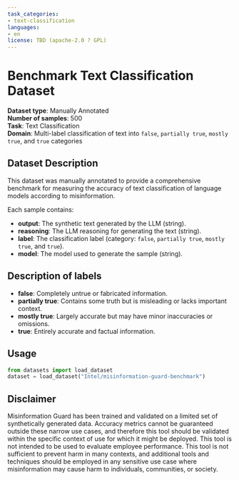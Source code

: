 ```yaml
---
task_categories:
- text-classification
languages:
- en
license: TBD (apache-2.0 ? GPL)
---
```


# Benchmark Text Classification Dataset

**Dataset type**: Manually Annotated  
**Number of samples**: 500  
**Task**: Text Classification  
**Domain**: Multi-label classification of text into `false`, `partially true`, `mostly true`, and `true` categories


## Dataset Description
This dataset was manually annotated to provide a comprehensive benchmark for measuring the accuracy of text classification of language models according to misinformation. 

Each sample contains:
- **output**: The synthetic text generated by the LLM (string).
- **reasoning**: The LLM reasoning for generating the text (string). 
- **label**: The classification label (category: `false`, `partially true`, `mostly true`, and `true`).
- **model**: The model used to generate the sample (string).

## Description of labels
- **false**: Completely untrue or fabricated information.
- **partially true**: Contains some truth but is misleading or lacks important context.
- **mostly true**: Largely accurate but may have minor inaccuracies or omissions.
- **true**: Entirely accurate and factual information.


## Usage
```python
from datasets import load_dataset
dataset = load_dataset("Intel/misinformation-guard-benchmark")
```


## Disclaimer
Misinformation Guard has been trained and validated on a limited set 
of synthetically generated data. Accuracy metrics cannot be guaranteed 
outside these narrow use cases, and therefore this tool should be 
validated within the specific context of use for which it might be deployed. 
This tool is not intended to be used to evaluate employee performance. 
This tool is not sufficient to prevent harm in many contexts, and additional
tools and techniques should be employed in any sensitive use case where 
misinformation may cause harm to individuals, communities, or society.
